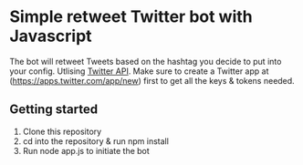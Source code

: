 # Simple retweet Twitter bot with Javascript
The bot will retweet Tweets based on the hashtag you decide to put into your config. Utlising [Twitter API](https://dev.twitter.com/overview/api). Make sure to create a Twitter app at (https://apps.twitter.com/app/new) first to get all the keys & tokens needed.


## Getting started

1. Clone this repository
2. cd into the repository & run npm install
3. Run node app.js to initiate the bot
